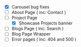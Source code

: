 - [x] Carousel bug fixes
- [ ] About Page ( inc: Contact )
- [ ] Project Page
  - [x] Showcase Projects banner
- [ ] Blogs Page ( inc: Search )
- [ ] Blog Page Wrapper
- [ ] Error pages ( inc: 404 and 500 )
